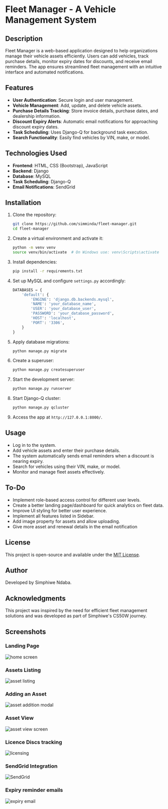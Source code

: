 # Fleet Manager - A Vehicle Management System

## Description

Fleet Manager is a web-based application designed to help organizations manage their vehicle assets efficiently. Users can add vehicles, track purchase details, monitor expiry dates for discounts, and receive email reminders. The app ensures streamlined fleet management with an intuitive interface and automated notifications.

## Features

- **User Authentication**: Secure login and user management.
- **Vehicle Management**: Add, update, and delete vehicle assets.
- **Purchase Details Tracking**: Store invoice details, purchase dates, and dealership information.
- **Discount Expiry Alerts**: Automatic email notifications for approaching discount expiry dates.
- **Task Scheduling**: Uses Django-Q for background task execution.
- **Search Functionality**: Easily find vehicles by VIN, make, or model.

## Technologies Used

- **Frontend**: HTML, CSS (Bootstrap), JavaScript
- **Backend**: Django
- **Database**: MySQL
- **Task Scheduling**: Django-Q
- **Email Notifications**: SendGrid

## Installation

1. Clone the repository:
   ```bash
   git clone https://github.com/simminda/fleet-manager.git
   cd fleet-manager
   ```
2. Create a virtual environment and activate it:
   ```bash
   python -m venv venv
   source venv/bin/activate  # On Windows use: venv\Scripts\activate
   ```
3. Install dependencies:
   ```bash
   pip install -r requirements.txt
   ```
4. Set up MySQL and configure `settings.py` accordingly:
   ```python
   DATABASES = {
       'default': {
           'ENGINE': 'django.db.backends.mysql',
           'NAME': 'your_database_name',
           'USER': 'your_database_user',
           'PASSWORD': 'your_database_password',
           'HOST': 'localhost',
           'PORT': '3306',
       }
   }
   ```
5. Apply database migrations:
   ```bash
   python manage.py migrate
   ```
6. Create a superuser:
   ```bash
   python manage.py createsuperuser
   ```
7. Start the development server:
   ```bash
   python manage.py runserver
   ```
8. Start Django-Q cluster:
   ```bash
   python manage.py qcluster
   ```
9. Access the app at `http://127.0.0.1:8000/`.

## Usage

- Log in to the system.
- Add vehicle assets and enter their purchase details.
- The system automatically sends email reminders when a discount is nearing expiry.
- Search for vehicles using their VIN, make, or model.
- Monitor and manage fleet assets effectively.

## To-Do

- Implement role-based access control for different user levels.
- Create a better landing page/dashboard for quick analytics on fleet data.
- Improve UI styling for better user experience.
- Implement all features listed in Sidebar.
- Add image property for assets and allow uploading.
- Give more asset and renewal details in the email notification

## License

This project is open-source and available under the [MIT License](LICENSE).

## Author

Developed by Simphiwe Ndaba.

## Acknowledgments

This project was inspired by the need for efficient fleet management solutions and was developed as part of Simphiwe's CS50W journey.


## Screenshots

### Landing Page
![home screen](screenshots/landing.png)

### Assets Listing
![asset listing](screenshots/asset_listing.png)

### Adding an Asset
![asset addition modal](screenshots/asset_add.png)

### Asset View
![asset view screen](screenshots/asset_screen.png)

### Licence Discs tracking
![licensing](screenshots/licensing.png)

### SendGrid Integration
![SendGrid](screenshots/SendGrid.png)

### Expiry reminder emails
![expiry email](screenshots/email.png)